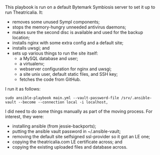 This playbook is run on a default Bytemark Symbiosis server to set it up to run
Theatricalia. It:

* removes some unused Sympl components;
* stops the memory-hungry unneeded antivirus daemons;
* makes sure the second disc is available and used for the backup location;
* installs nginx with some extra config and a default site;
* installs uwsgi; and
* sets up various things to run the site itself:
    - a MySQL database and user;
    - a virtualenv;
    - webserver configuration for nginx and uwsgi;
    - a site unix user, default static files, and SSH key;
    - fetches the code from GitHub.

I run it as follows:

```
sudo ansible-playbook main.yml --vault-password-file /srv/.ansible-vault --become --connection local -i localhost,
```

I did need to do some things manually as part of the moving process. For
interest, they were:

* installing ansible (from jessie-backports);
* putting the ansible vault password in ~/.ansible-vault;
* removing the default site selfsigned ssl-provider so it got an LE one;
* copying the theatricalia.com LE certificate across; and
* copying the existing uploaded files and database across.
